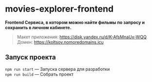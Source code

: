 # movies-explorer-frontend

**Frontend Сервиса, в котором можно найти фильмы по запросу и сохранить в личном кабинете.**

> Макет приложения: https://disk.yandex.ru/d/K-AfsMnaUx-WQQ
> Домен: https://koltsov.nomoredomains.icu

## Запуск проекта  

`npm run start` — Запуска сервера для разработки  
`npm run build` — Собрать проект
